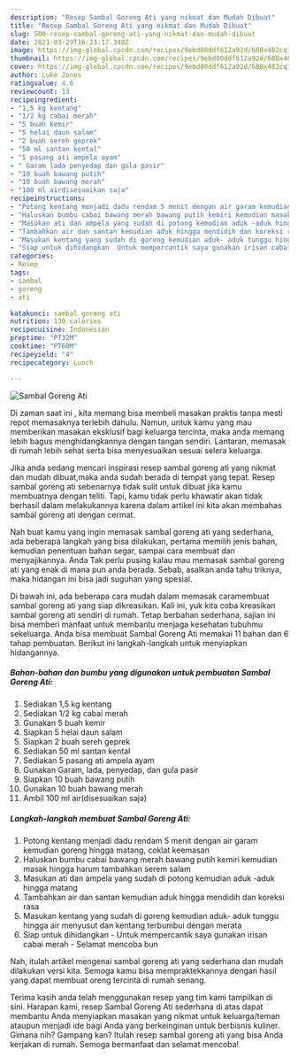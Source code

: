 ```yaml
---
description: "Resep Sambal Goreng Ati yang nikmat dan Mudah Dibuat"
title: "Resep Sambal Goreng Ati yang nikmat dan Mudah Dibuat"
slug: 500-resep-sambal-goreng-ati-yang-nikmat-dan-mudah-dibuat
date: 2021-03-29T16:23:17.348Z
image: https://img-global.cpcdn.com/recipes/9ebd80ddf612a92d/680x482cq70/sambal-goreng-ati-foto-resep-utama.jpg
thumbnail: https://img-global.cpcdn.com/recipes/9ebd80ddf612a92d/680x482cq70/sambal-goreng-ati-foto-resep-utama.jpg
cover: https://img-global.cpcdn.com/recipes/9ebd80ddf612a92d/680x482cq70/sambal-goreng-ati-foto-resep-utama.jpg
author: Luke Jones
ratingvalue: 4.6
reviewcount: 13
recipeingredient:
- "1,5 kg kentang"
- "1/2 kg cabai merah"
- "5 buah kemir"
- "5 helai daun salam"
- "2 buah sereh geprek"
- "50 ml santan kental"
- "5 pasang ati ampela ayam"
- " Garam lada penyedap dan gula pasir"
- "10 buah bawang putih"
- "10 buah bawang merah"
- "100 ml airdisesuaikan saja"
recipeinstructions:
- "Potong kentang menjadi dadu rendam 5 menit dengan air garam kemudian goreng hingga matang, coklat keemasan"
- "Haluskan bumbu cabai bawang merah bawang putih kemiri kemudian masak hingga harum tambahkan serem salam"
- "Masukan ati dan ampela yang sudah di potong kemudian aduk -aduk hingga matang"
- "Tambahkan air dan santan kemudian aduk hingga mendidih dan koreksi rasa"
- "Masukan kentang yang sudah di goreng kemudian aduk- aduk tunggu hingga air menyusut dan kentang terbumbui dengan merata"
- "Siap untuk dihidangkan  Untuk mempercantik saya gunakan irisan cabai merah  Selamat mencoba bun"
categories:
- Resep
tags:
- sambal
- goreng
- ati

katakunci: sambal goreng ati 
nutrition: 130 calories
recipecuisine: Indonesian
preptime: "PT32M"
cooktime: "PT60M"
recipeyield: "4"
recipecategory: Lunch

---
```



![Sambal Goreng Ati](https://img-global.cpcdn.com/recipes/9ebd80ddf612a92d/680x482cq70/sambal-goreng-ati-foto-resep-utama.jpg)

Di zaman  saat ini , kita memang bisa membeli masakan praktis tanpa mesti repot memasaknya terlebih dahulu. Namun, untuk kamu yang mau memberikan masakan eksklusif bagi keluarga tercinta, maka anda memang lebih bagus menghidangkannya dengan tangan sendiri. Lantaran, memasak di rumah lebih sehat serta bisa menyesuaikan sesuai selera keluarga.

Jika anda sedang mencari inspirasi resep sambal goreng ati yang nikmat dan mudah dibuat,maka anda sudah berada di tempat yang tepat. Resep sambal goreng ati  sebenarnya tidak sulit untuk dibuat jika kamu membuatnya dengan teliti. Tapi, kamu tidak perlu khawatir akan tidak berhasil dalam melakukannya 
karena dalam artikel ini kita akan membahas sambal goreng ati dengan cermat.  



Nah buat kamu yang ingin memasak sambal goreng ati yang sederhana, ada beberapa langkah yang bisa dilakukan, pertama memilih jenis bahan, kemudian penentuan bahan segar, sampai cara membuat dan menyajikannya. Anda Tak perlu pusing kalau mau memasak sambal goreng ati yang enak di mana pun anda berada. Sebab, asalkan anda  tahu triknya, maka hidangan ini bisa jadi suguhan yang spesial.

Di bawah ini, ada beberapa cara mudah dalam memasak caramembuat sambal goreng ati yang siap dikreasikan. Kali ini, yuk kita coba kreasikan sambal goreng ati sendiri di rumah. Tetap berbahan sederhana, sajian ini bisa memberi manfaat untuk membantu menjaga kesehatan tubuhmu sekeluarga. Anda bisa membuat Sambal Goreng Ati memakai 11 bahan dan 6 tahap pembuatan. Berikut ini langkah-langkah untuk menyiapkan hidangannya.

<!--inarticleads1-->

##### Bahan-bahan dan bumbu yang digunakan untuk pembuatan Sambal Goreng Ati:

1. Sediakan 1,5 kg kentang
1. Sediakan 1/2 kg cabai merah
1. Gunakan 5 buah kemir
1. Siapkan 5 helai daun salam
1. Siapkan 2 buah sereh geprek
1. Sediakan 50 ml santan kental
1. Sediakan 5 pasang ati ampela ayam
1. Gunakan  Garam, lada, penyedap, dan gula pasir
1. Siapkan 10 buah bawang putih
1. Gunakan 10 buah bawang merah
1. Ambil 100 ml air(disesuaikan saja)




<!--inarticleads2-->

##### Langkah-langkah membuat Sambal Goreng Ati:

1. Potong kentang menjadi dadu rendam 5 menit dengan air garam kemudian goreng hingga matang, coklat keemasan
1. Haluskan bumbu cabai bawang merah bawang putih kemiri kemudian masak hingga harum tambahkan serem salam
1. Masukan ati dan ampela yang sudah di potong kemudian aduk -aduk hingga matang
1. Tambahkan air dan santan kemudian aduk hingga mendidih dan koreksi rasa
1. Masukan kentang yang sudah di goreng kemudian aduk- aduk tunggu hingga air menyusut dan kentang terbumbui dengan merata
1. Siap untuk dihidangkan  - Untuk mempercantik saya gunakan irisan cabai merah  - Selamat mencoba bun




Nah, itulah artikel mengenai  sambal goreng ati  yang sederhana dan mudah dilakukan versi kita. Semoga kamu bisa mempraktekkannya dengan hasil yang dapat membuat oreng tercinta di rumah senang. 

Terima kasih anda telah menggunakan resep yang tim kami tampilkan di sini. Harapan kami, resep  Sambal Goreng Ati sederhana di atas dapat membantu Anda menyiapkan masakan yang nikmat untuk keluarga/teman ataupun menjadi ide bagi Anda yang berkeinginan untuk berbisnis kuliner. Gimana nih? Gampang kan? Itulah resep sambal goreng ati yang bisa Anda kerjakan di rumah. Semoga bermanfaat dan selamat mencoba!

